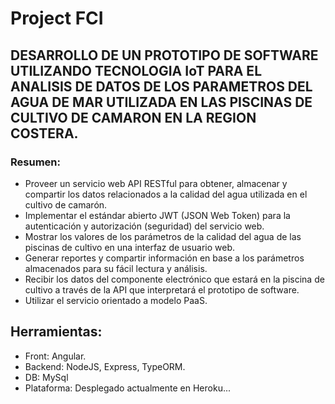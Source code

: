 # Project FCI

## DESARROLLO DE UN PROTOTIPO DE SOFTWARE UTILIZANDO TECNOLOGIA IoT PARA EL ANALISIS DE DATOS DE LOS PARAMETROS DEL AGUA DE MAR UTILIZADA EN LAS PISCINAS DE CULTIVO DE CAMARON EN LA REGION COSTERA.

### Resumen:

- Proveer un servicio web API RESTful para obtener, almacenar y compartir los datos relacionados a la calidad del agua utilizada en el cultivo de camarón. 
- Implementar el estándar abierto JWT (JSON Web Token) para la autenticación y autorización (seguridad) del servicio web. 
- Mostrar los valores de los parámetros de la calidad del agua de las piscinas de cultivo en una interfaz de usuario web. 
- Generar reportes y compartir información en base a los parámetros almacenados para su fácil lectura y análisis. 
- Recibir los datos del componente electrónico que estará en la piscina de cultivo a través de la API que interpretará el prototipo de software. 
- Utilizar el servicio orientado a modelo PaaS. 


## Herramientas:

- Front: Angular. 
- Backend: NodeJS, Express, TypeORM.
- DB: MySql 
- Plataforma: Desplegado actualmente en Heroku...
